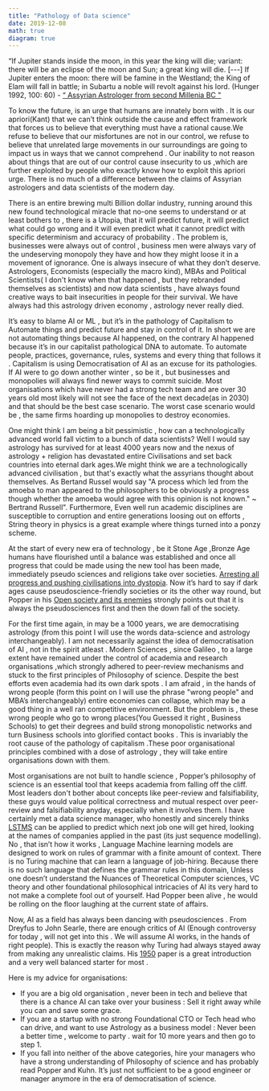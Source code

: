 ```yaml
---
title: "Pathology of Data science"
date: 2019-12-08
math: true
diagram: true
---
```


“If Jupiter stands inside the moon, in this year the king will die; variant: there will be an eclipse of the moon and Sun; a great king will die. [---] If Jupiter enters the moon: there will be famine in the Westland; the King of Elam will fall in battle; in Subartu a noble will revolt against his lord. (Hunger 1992, 100: 60)   -  [“ Assyrian Astrologer from second Millenia BC " ](https://www.staff.science.uu.nl/~gent0113/va/downloads/ancient_astrology.pdf)

To know the future, is an urge that humans are innately born with . It is our apriori(Kant) that we can’t think outside the cause and effect framework that forces us to believe that everything must have a rational cause.We refuse to believe that our misfortunes are not in our control, we refuse to believe that unrelated large movements in our surroundings are going to impact us in ways that we cannot comprehend . Our inability to not reason about things that are out of our control cause insecurity to us ,which are further exploited by people who exactly know how to exploit this apriori urge. There is no much of a difference between the claims of Assyrian astrologers and data scientists of the modern day.

There is an entire brewing multi Billion dollar industry, running around this new found technological miracle that no-one seems to understand or at least bothers to , there is a Utopia, that it will predict future, it will predict what could go wrong and it will even predict what it cannot predict with specific determinism and accuracy of probability . The problem is, businesses were always out of control , business men were always vary of the undeserving monopoly they have and how they might loose it in a movement of ignorance. One is always insecure of what they don’t deserve. Astrologers, Economists (especially the macro kind), MBAs and Political Scientists( I don't know when that happened , but they rebranded themselves as scientists) and now data scientists , have always found creative ways to bait insecurities in people for their survival. We have always had this astrology driven economy , astrology never really died. 

It’s easy to blame AI or ML , but it’s in the pathology of Capitalism to Automate things and predict future and stay in control of it. In short we are not automating things because AI happened, on the contrary AI happened because it’s in our capitalist pathological DNA to automate. To automate people, practices, governance, rules, systems and every thing that follows it . Capitalism is using Democratisation of AI as an excuse for its pathologies. If AI were to go down another winter , so be it , but businesses and monopolies will always find newer ways to commit suicide. Most organisations which have never had a strong tech team and are over 30 years old most likely will not see the face of the next decade(as in 2030) and that should be the best case scenario. The worst case scenario would be , the same firms hoarding up monopolies to destroy economies.

One might think I am being a bit pessimistic , how can a technologically advanced world fall victim to a bunch of data scientists? Well I would say astrology has survived for at least 4000 years now and the nexus of astrology + religion has devastated entire Civilisations and set back countries into eternal dark ages.We might think we are a technologically advanced civilisation , but that's exactly what the assyrians thought about themselves. As Bertand Russel would say "A process which led from the amoeba to man appeared to the philosophers to be obviously a progress though whether the amoeba would agree with this opinion is not known." ~ Bertrand Russell". Furthermore, Even well run academic disciplines are susceptible to corruption and entire generations loosing out on efforts , String theory in physics is a great example where things turned into a ponzy scheme.

At the start of every new era of technology , be it Stone Age ,Bronze Age humans have flourished until a balance was established and once all progress that could be made using the new tool has been made, immediately pseudo sciences and religions take over societies. [Arresting all progress and pushing civilisations into dystopia](http://humanism.su/en/articles.phtml?num=000066). Now it’s hard to say if dark ages cause pseudoscience-friendly societies or its the other way round, but Popper in his [Open society and its enemies](https://en.wikipedia.org/wiki/The_Open_Society_and_Its_Enemies) strongly points out that it is always the pseudosciences first and then the down fall of the society.

For the first time again, in may be a 1000 years, we are democratising astrology (from this point I will use the words data-science and astrology interchangeably). I am not necessarily against the idea of democratisation of AI , not in the spirit atleast . Modern Sciences , since Galileo , to a large extent have remained under the control of academia and research organisations ,which strongly adhered to peer-review mechanisms and stuck to the first principles of Philosophy of science. Despite the best efforts even academia had its own dark spots . I am afraid , in the hands of wrong people (form this point on I will use the phrase "wrong people" and MBA’s interchangeably) entire economies can collapse, which may be a good thing in a well ran competitive environment. But the problem is , these wrong people who go to wrong places(You Guessed it right , Business Schools) to get their degrees and build strong monopolistic networks and turn Business schools into glorified contact books . This is invariably the root cause of the pathology of capitalism .These poor organisational principles combined with a dose of astrology , they will take entire organisations down with them.

Most organisations are not built to handle science , Popper’s philosophy of science is an essential tool that keeps academia from falling off the cliff. Most leaders don't bother about concepts like peer-review and falsifiability, these guys would value political correctness and mutual respect over peer-review and falsifiability anyday, especially when it involves them. I have certainly met a data science manager, who honestly and sincerely thinks [LSTMS](https://en.wikipedia.org/wiki/Long_short-term_memory) can be applied to predict which next job one will get hired, looking at the names of companies applied in the past (its just sequence modelling). No , that isn’t how it works , Language Machine learning models are designed to work on rules of grammar with a finite amount of context. There is no Turing machine that can learn a language of job-hiring. Because there is no such language that defines the grammar rules in this domain, Unless one doesn’t understand the Nuances of Theoretical Computer sciences, VC theory and other foundational philosophical intricacies of AI its very hard to not make a complete fool out of yourself. Had Popper been alive , he would be rolling on the floor laughing at the current state of affairs.

Now, AI as a field has always been dancing with pseudosciences . From Dreyfus to John Searle, there are enough critics of AI (Enough controversy for today , will not get into this . We will assume AI works, in the hands of right people). This is exactly the reason why Turing had always stayed away from making any unrealistic claims. His [1950](https://www.csee.umbc.edu/courses/471/papers/turing.pdf) paper is a great introduction and a very well balanced starter for most .

Here is my advice for organisations:

* If you are a big old organisation , never been in tech and believe that there is a chance AI can take over your business : Sell it right away while you can and save some grace.
* If you are a startup with no strong Foundational CTO or Tech head who can drive, and want to use Astrology as a business model : Never been a better time , welcome to party . wait for 10 more years and then go to step 1.
* If you fall into neither of the above categories, hire your managers who have a strong understanding of Philosophy of science and has probably read Popper and Kuhn. It’s just not sufficient to be a good engineer or manager anymore in the era of democratisation of science.